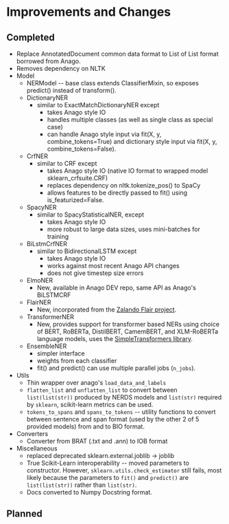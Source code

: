 # Improvements and Changes

## Completed

* Replace AnnotatedDocument common data format to List of List format borrowed from Anago.
* Removes dependency on NLTK
* Model
  * NERModel -- base class extends ClassifierMixin, so exposes predict() instead of transform().
  * DictionaryNER
    * similar to ExactMatchDictionaryNER except
      * takes Anago style IO
      * handles multiple classes (as well as single class as special case)
      * can handle Anago style input via fit(X, y, combine_tokens=True) and dictionary style input via fit(X, y, combine_tokens=False).
  * CrfNER
    * similar to CRF except
      * takes Anago style IO (native IO format to wrapped model sklearn_crfsuite.CRF)
      * replaces dependency on nltk.tokenize_pos() to SpaCy
      * allows features to be directly passed to fit() using is_featurized=False.
  * SpacyNER
    * similar to SpacyStatisticalNER, except
      * takes Anago style IO
      * more robust to large data sizes, uses mini-batches for training
  * BiLstmCrfNER
    * similar to BidirectionalLSTM except
      * takes Anago style IO
      * works against most recent Anago API changes
      * does not give timestep size errors
  * ElmoNER
    * New, available in Anago DEV repo, same API as Anago's BiLSTMCRF
  * FlairNER
    * New, incorporated from the [Zalando Flair project](https://github.com/flairNLP/flair).
  * TransformerNER
    * New, provides support for transformer based NERs using choice of BERT, RoBERTa, DistilBERT, CamemBERT, and XLM-RoBERTa language models, uses the [SimpleTransformers library](https://pypi.org/project/simpletransformers/).
  * EnsembleNER
    * simpler interface 
    * weights from each classifier
    * fit() and predict() can use multiple parallel jobs (`n_jobs`).
* Utils
  * Thin wrapper over anago's `load_data_and_labels`
  * `flatten_list` and `unflatten_list` to convert between `list(list(str))` produced by NERDS models and `list(str)` required by `sklearn`, scikit-learn metrics can be used.
  * `tokens_to_spans` and `spans_to_tokens` -- utility functions to convert between sentence and span format (used by the other 2 of 5 provided models) from and to BIO format.
* Converters
  * Converter from BRAT (.txt and .ann) to IOB format
* Miscellaneous
  * replaced deprecated sklearn.external.joblib -> joblib
  * True Scikit-Learn interoperability -- moved parameters to constructor. However, `sklearn.utils.check_estimator` still fails, most likely because the parameters to `fit()` and `predict()` are `list(list(str))` rather than `list(str)`.
  * Docs converted to Numpy Docstring format.

## Planned


